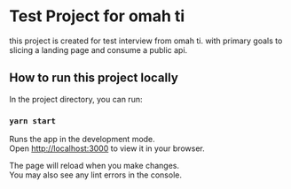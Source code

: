 # Test Project for omah ti

this project is created for test interview from omah ti. with primary goals to slicing a landing page and consume a public api.

## How to run this project locally

In the project directory, you can run:

### `yarn start`

Runs the app in the development mode.\
Open [http://localhost:3000](http://localhost:3000) to view it in your browser.

The page will reload when you make changes.\
You may also see any lint errors in the console.
